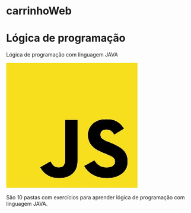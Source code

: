 # carrinhoWeb

# Lógica de programação
Lógica de programação com linguagem JAVA

![imagem logo aprendizado de lógica de progração](https://github.com/LeeoLima/carrinhoWeb/blob/master/java.jpg)

São 10 pastas com exercícios para aprender lógica de programação com linguagem JAVA.
